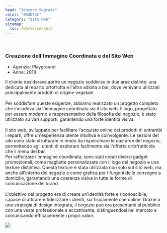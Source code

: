 ```yaml
---
head: "Zenzero Segrate"
color: "#A4D55C"
category: "Sito web"
sitemap:
  loc: /works/zenzero
---
```


<div class="relative"> 
  <img src="/img/works/zenzero/portfolio-work-zenzero-big.png" alt="">
  <a href="https://zenzerosegrate.it/" target="_blank">
    <img class="pf-cta" src="/img/works/zenzero/portfolio-work-zenzero-big-cta.svg" alt="">
  </a>
</div>

<div class="pf-heading">
  <div>
    <h3>Creazione dell'Immagine Coordinata e del Sito Web</h3>
  </div>
  <div class="pf-skills">
    <ul>
      <li>Agenzia: Playground</li>
      <li>Anno: 2018</li>
    </ul>
  </div>
</div>

<div class="pf-text">
  <div>
      Il cliente desiderava aprire un negozio suddiviso in due aree distinte: una dedicata al reparto ortofrutta e l'altra adibita a bar, dove venivano utilizzati principalmente prodotti di origine vegetale.<br /><br />Per soddisfare queste esigenze, abbiamo realizzato un progetto completo che includeva sia l'immagine coordinata sia il sito web. Il logo, progettato per essere moderno e rappresentativo della filosofia del negozio, è stato utilizzato su vari supporti, garantendo una forte identità visiva.<br /><br />Il sito web, sviluppato per facilitare l'acquisto online dei prodotti di entrambi i reparti, offre un'esperienza utente intuitiva e coinvolgente. Le sezioni del sito sono state strutturate in modo da rispecchiare le due aree del negozio, permettendo agli utenti di esplorare facilmente sia l'offerta ortofrutticola che il menu del bar.
    </div>
    <div>
      Per rafforzare l'immagine coordinata, sono stati creati diversi gadget promozionali, come magliette personalizzate con il logo del negozio e una texture distintiva. Questa texture è stata utilizzata non solo sul sito web, ma anche all'interno del negozio e come grafica per i furgoni delle consegne a domicilio, garantendo una coerenza visiva in tutte le forme di comunicazione del brand.<br /><br />L'obiettivo del progetto era di creare un'identità forte e riconoscibile, capace di attirare e fidelizzare i clienti, sia fisicamente che online. Grazie a una strategia di design integrata, il negozio può ora presentarsi al pubblico con una veste professionale e accattivante, distinguendosi nel mercato e comunicando efficacemente i propri valori.
    </div>
</div>

![](/img/works/zenzero/portfolio-work-zenzero-small.png)
